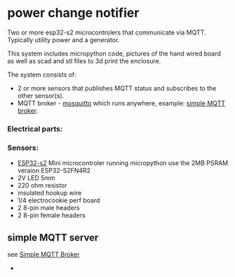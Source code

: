 # power change notifier

Two or more esp32-s2 microcontrolers that communicate via MQTT. Typically utility power and a generator. 

This system includes micropython code, pictures of the hand wired board as well as scad and stl files to 3d print the enclosure.

The system consists of:
 - 2 or more sensors that publishes MQTT status and subscribes to the other sensor(s).
 - MQTT broker - [mosquitto](https://mosquitto.org/) which runs anywhere, example: [simple MQTT broker](https://github.com/jdodgen/MQTT-home/tree/main/linux/home-broker/baby_home_broker).

###  Electrical parts:
### Sensors:
 - [ESP32-s2](https://www.wemos.cc/en/latest/s2/s2_mini.html) Mini microcontroler running micropython use the 2MB PSRAM veraion ESP32-S2FN4R2
 - 2V LED 5mm
 - 220 ohm resistor
 - insulated hookup wire
 - 1/4 electrocookie perf board
 - 2 8-pin male headers
 - 2 8-pin female headers
## simple MQTT server
see [Simple MQTT Broker](https://github.com/jdodgen/MQTT-home/tree/main/linux/home-broker/baby_home_broker)



 - 
